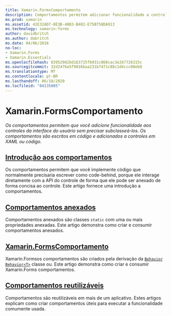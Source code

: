 ```yaml
---
title: Xamarin.FormsComportamento
description: Comportamentos permitem adicionar funcionalidade a controles de interface do usuário sem precisar dividi-los em subclasses. Comportamentos são escritos em código e adicionados aos controles em XAML ou em código.
ms.prod: xamarin
ms.assetid: 42E32AD7-8E3B-48B3-B402-E75B758DA913
ms.technology: xamarin-forms
author: davidbritch
ms.author: dabritch
ms.date: 04/06/2016
no-loc:
- Xamarin.Forms
- Xamarin.Essentials
ms.openlocfilehash: 83952982bd163725fb931c860cac3e267726315c
ms.sourcegitcommit: 32d2476a5f9016baa231b7471c88c1d4ccc08eb8
ms.translationtype: MT
ms.contentlocale: pt-BR
ms.lasthandoff: 06/18/2020
ms.locfileid: "84135805"
---
```

# <a name="xamarinforms-behaviors"></a>Xamarin.FormsComportamento

_Os comportamentos permitem que você adicione funcionalidade aos controles da interface do usuário sem precisar subclasseá-los. Os comportamentos são escritos em código e adicionados a controles em XAML ou código._

## <a name="introduction-to-behaviors"></a>[Introdução aos comportamentos](introduction.md)

Os comportamentos permitem que você implemente código que normalmente precisaria escrever como code-behind, porque ele interage diretamente com a API do controle de forma que ele pode ser anexado de forma concisa ao controle. Este artigo fornece uma introdução a comportamentos.

## <a name="attached-behaviors"></a>[Comportamentos anexados](attached.md)

Comportamentos anexados são classes `static` com uma ou mais propriedades anexadas. Este artigo demonstra como criar e consumir comportamentos anexados.

## <a name="xamarinforms-behaviorscreatingmd"></a>[Xamarin.FormsComportamento](creating.md)

Xamarin.Formsos comportamentos são criados pela derivação da [`Behavior`](xref:Xamarin.Forms.Behavior) [`Behavior<T>`](xref:Xamarin.Forms.Behavior`1) classe ou. Este artigo demonstra como criar e consumir Xamarin.Forms comportamentos.

## <a name="reusable-behaviors"></a>[Comportamentos reutilizáveis](reusable/index.md)

Comportamentos são reutilizáveis em mais de um aplicativo. Estes artigos explicam como criar comportamentos úteis para executar a funcionalidade comumente usada.

